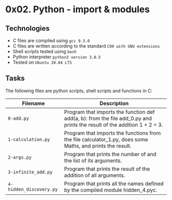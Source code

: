 # 0x02. Python - import & modules

## Technologies
* C files are compiled using `gcc 9.3.0`
* C files are written according to the standard `C89 with GNU extensions`
* Shell scripts tested using `bash`
* Python interpreter `python3 version 3.8.5`
* Tested on `Ubuntu 20.04 LTS`

## Tasks
The following files are python scripts, shell scripts and functions in C:

| Filename | Description |
| -------- | ----------- |
| `0-add.py` | Program that imports the function def add(a, b): from the file add_0.py and prints the result of the addition 1 + 2 = 3. |
| `1-calculation.py` | Program that imports the functions from the file calculator_1.py, does some Maths, and prints the result. |
| `2-args.py` | Program that prints the number of and the list of its arguments. |
| `3-infinite_add.py` | Program that prints the result of the addition of all arguments. |
 | `4-hidden_discovery.py` | Program that prints all the names defined by the compiled module hidden_4.pyc. |
